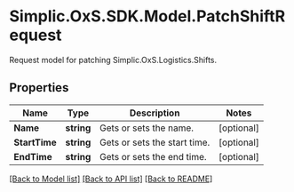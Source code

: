# Simplic.OxS.SDK.Model.PatchShiftRequest
Request model for patching Simplic.OxS.Logistics.Shifts.

## Properties

Name | Type | Description | Notes
------------ | ------------- | ------------- | -------------
**Name** | **string** | Gets or sets the name. | [optional] 
**StartTime** | **string** | Gets or sets the start time. | [optional] 
**EndTime** | **string** | Gets or sets the end time. | [optional] 

[[Back to Model list]](../README.md#documentation-for-models) [[Back to API list]](../README.md#documentation-for-api-endpoints) [[Back to README]](../README.md)

